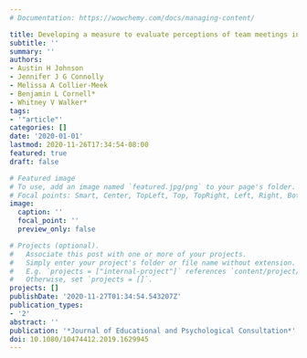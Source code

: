 ```yaml
---
# Documentation: https://wowchemy.com/docs/managing-content/

title: Developing a measure to evaluate perceptions of team meetings in schools
subtitle: ''
summary: ''
authors:
- Austin H Johnson
- Jennifer J G Connolly
- Melissa A Collier-Meek
- Benjamin L Cornell*
- Whitney V Walker*
tags:
- '"article"'
categories: []
date: '2020-01-01'
lastmod: 2020-11-26T17:34:54-08:00
featured: true
draft: false

# Featured image
# To use, add an image named `featured.jpg/png` to your page's folder.
# Focal points: Smart, Center, TopLeft, Top, TopRight, Left, Right, BottomLeft, Bottom, BottomRight.
image:
  caption: ''
  focal_point: ''
  preview_only: false

# Projects (optional).
#   Associate this post with one or more of your projects.
#   Simply enter your project's folder or file name without extension.
#   E.g. `projects = ["internal-project"]` references `content/project/deep-learning/index.md`.
#   Otherwise, set `projects = []`.
projects: []
publishDate: '2020-11-27T01:34:54.543207Z'
publication_types:
- '2'
abstract: ''
publication: '*Journal of Educational and Psychological Consultation*'
doi: 10.1080/10474412.2019.1629945
---
```

